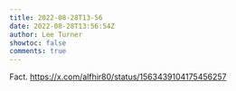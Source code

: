 ```yaml
---
title: 2022-08-28T13-56
date: 2022-08-28T13:56:54Z
author: Lee Turner
showtoc: false
comments: true
---
```


Fact. https://x.com/alfhir80/status/1563439104175456257

